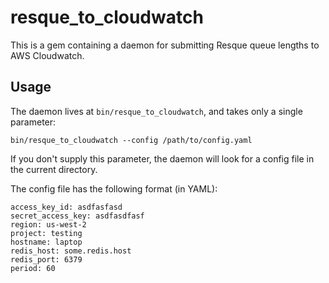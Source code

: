 # resque_to_cloudwatch

This is a gem containing a daemon for submitting Resque queue lengths to AWS
Cloudwatch.

## Usage

The daemon lives at `bin/resque_to_cloudwatch`, and takes only a single parameter:

    bin/resque_to_cloudwatch --config /path/to/config.yaml

If you don't supply this parameter, the daemon will look for a config file in the 
current directory.

The config file has the following format (in YAML):

    access_key_id: asdfasfasd
    secret_access_key: asdfasdfasf
    region: us-west-2
    project: testing
    hostname: laptop
    redis_host: some.redis.host
    redis_port: 6379
    period: 60